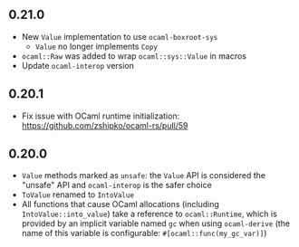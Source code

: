 ## 0.21.0

- New `Value` implementation to use `ocaml-boxroot-sys`
  * `Value` no longer implements `Copy`
- `ocaml::Raw` was added to wrap `ocaml::sys::Value` in macros
- Update `ocaml-interop` version

## 0.20.1

- Fix issue with OCaml runtime initialization: https://github.com/zshipko/ocaml-rs/pull/59

## 0.20.0

- `Value` methods marked as `unsafe`: the `Value` API is considered the "unsafe" API and `ocaml-interop` is the safer choice
- `ToValue` renamed to `IntoValue`
- All functions that cause OCaml allocations (including `IntoValue::into_value`) take a reference to `ocaml::Runtime`, which is provided by
  an implicit variable named `gc` when using `ocaml-derive` (the name of this variable is configurable: `#[ocaml::func(my_gc_var)]`)
